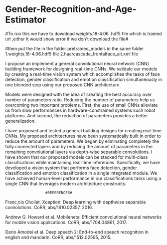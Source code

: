 # Gender-Recognition-and-Age-Estimator

#To run this we have to download weights.18-4.06 .hdf5 file which is trained url ,either it would show error if we don't download the file#

#then put the file in the folder pretrained_models in the same folder 
1.weights.18-4.06.hdf5 file
2.haarcascade_frontalface_alt.xml file

I propose an implement a general
convolutional neural network (CNN) building framework for
designing real-time CNNs. We validate our models by creating
a real-time vision system which accomplishes the tasks of
face detection, gender classification and emotion classification
simultaneously in one blended step using our proposed CNN
architecture.

Models were designed with the idea of creating the best accuracy
over number of parameters ratio. Reducing the number of
parameters help us overcoming two important problems. First,
the use of small CNNs alleviate us from slow performances
in hardware-constrained systems such robot platforms. And
second, the reduction of parameters provides a better generalization.

I have proposed and tested a general building designs
for creating real-time CNNs. My proposed architectures have
been systematically built in order to reduce the amount of
parameters. We began by eliminating completely the fully
connected layers and by reducing the amount of parameters
in the remaining convolutional layers via depth-wise separable
convolutions. I have shown that our proposed models can
be stacked for multi-class classifications while maintaining
real-time inferences. Specifically, we have developed a vision
system that performs face detection, gender classification
and emotion classification in a single integrated module. We
have achieved human-level performance in our classifications
tasks using a single CNN that leverages modern architecture
constructs.

                      #REFERENCES#

Franc¸ois Chollet. Xception: Deep learning with depthwise separable
convolutions. CoRR, abs/1610.02357, 2016.


Andrew G. Howard et al. Mobilenets: Efficient convolutional neural
networks for mobile vision applications. CoRR, abs/1704.04861, 2017.


Dario Amodei et al. Deep speech 2: End-to-end speech recognition in
english and mandarin. CoRR, abs/1512.02595, 2015.
